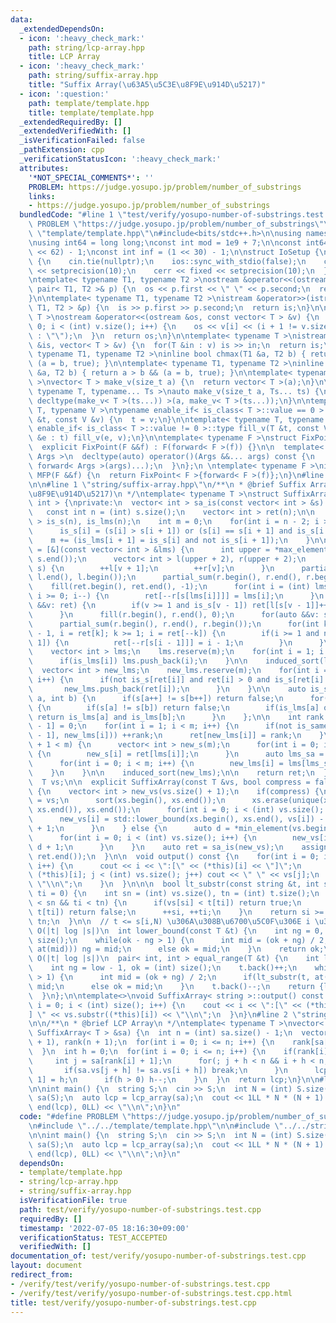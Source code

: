 ```yaml
---
data:
  _extendedDependsOn:
  - icon: ':heavy_check_mark:'
    path: string/lcp-array.hpp
    title: LCP Array
  - icon: ':heavy_check_mark:'
    path: string/suffix-array.hpp
    title: "Suffix Array(\u63A5\u5C3E\u8F9E\u914D\u5217)"
  - icon: ':question:'
    path: template/template.hpp
    title: template/template.hpp
  _extendedRequiredBy: []
  _extendedVerifiedWith: []
  _isVerificationFailed: false
  _pathExtension: cpp
  _verificationStatusIcon: ':heavy_check_mark:'
  attributes:
    '*NOT_SPECIAL_COMMENTS*': ''
    PROBLEM: https://judge.yosupo.jp/problem/number_of_substrings
    links:
    - https://judge.yosupo.jp/problem/number_of_substrings
  bundledCode: "#line 1 \"test/verify/yosupo-number-of-substrings.test.cpp\"\n#define\
    \ PROBLEM \"https://judge.yosupo.jp/problem/number_of_substrings\"\n\n#line 1\
    \ \"template/template.hpp\"\n#include<bits/stdc++.h>\n\nusing namespace std;\n\
    \nusing int64 = long long;\nconst int mod = 1e9 + 7;\n\nconst int64 infll = (1LL\
    \ << 62) - 1;\nconst int inf = (1 << 30) - 1;\n\nstruct IoSetup {\n  IoSetup()\
    \ {\n    cin.tie(nullptr);\n    ios::sync_with_stdio(false);\n    cout << fixed\
    \ << setprecision(10);\n    cerr << fixed << setprecision(10);\n  }\n} iosetup;\n\
    \ntemplate< typename T1, typename T2 >\nostream &operator<<(ostream &os, const\
    \ pair< T1, T2 >& p) {\n  os << p.first << \" \" << p.second;\n  return os;\n\
    }\n\ntemplate< typename T1, typename T2 >\nistream &operator>>(istream &is, pair<\
    \ T1, T2 > &p) {\n  is >> p.first >> p.second;\n  return is;\n}\n\ntemplate< typename\
    \ T >\nostream &operator<<(ostream &os, const vector< T > &v) {\n  for(int i =\
    \ 0; i < (int) v.size(); i++) {\n    os << v[i] << (i + 1 != v.size() ? \" \"\
    \ : \"\");\n  }\n  return os;\n}\n\ntemplate< typename T >\nistream &operator>>(istream\
    \ &is, vector< T > &v) {\n  for(T &in : v) is >> in;\n  return is;\n}\n\ntemplate<\
    \ typename T1, typename T2 >\ninline bool chmax(T1 &a, T2 b) { return a < b &&\
    \ (a = b, true); }\n\ntemplate< typename T1, typename T2 >\ninline bool chmin(T1\
    \ &a, T2 b) { return a > b && (a = b, true); }\n\ntemplate< typename T = int64\
    \ >\nvector< T > make_v(size_t a) {\n  return vector< T >(a);\n}\n\ntemplate<\
    \ typename T, typename... Ts >\nauto make_v(size_t a, Ts... ts) {\n  return vector<\
    \ decltype(make_v< T >(ts...)) >(a, make_v< T >(ts...));\n}\n\ntemplate< typename\
    \ T, typename V >\ntypename enable_if< is_class< T >::value == 0 >::type fill_v(T\
    \ &t, const V &v) {\n  t = v;\n}\n\ntemplate< typename T, typename V >\ntypename\
    \ enable_if< is_class< T >::value != 0 >::type fill_v(T &t, const V &v) {\n  for(auto\
    \ &e : t) fill_v(e, v);\n}\n\ntemplate< typename F >\nstruct FixPoint : F {\n\
    \  explicit FixPoint(F &&f) : F(forward< F >(f)) {}\n\n  template< typename...\
    \ Args >\n  decltype(auto) operator()(Args &&... args) const {\n    return F::operator()(*this,\
    \ forward< Args >(args)...);\n  }\n};\n \ntemplate< typename F >\ninline decltype(auto)\
    \ MFP(F &&f) {\n  return FixPoint< F >{forward< F >(f)};\n}\n#line 4 \"test/verify/yosupo-number-of-substrings.test.cpp\"\
    \n\n#line 1 \"string/suffix-array.hpp\"\n/**\n * @brief Suffix Array(\u63A5\u5C3E\
    \u8F9E\u914D\u5217)\n */\ntemplate< typename T >\nstruct SuffixArray : vector<\
    \ int > {\nprivate:\n  vector< int > sa_is(const vector< int > &s) const {\n \
    \   const int n = (int) s.size();\n    vector< int > ret(n);\n\n    vector< int\
    \ > is_s(n), is_lms(n);\n    int m = 0;\n    for(int i = n - 2; i >= 0; i--) {\n\
    \      is_s[i] = (s[i] > s[i + 1]) or (s[i] == s[i + 1] and is_s[i + 1]);\n  \
    \    m += (is_lms[i + 1] = is_s[i] and not is_s[i + 1]);\n    }\n\n    auto induced_sort\
    \ = [&](const vector< int > &lms) {\n      int upper = *max_element(s.begin(),\
    \ s.end());\n      vector< int > l(upper + 2), r(upper + 2);\n      for(auto &&v:\
    \ s) {\n        ++l[v + 1];\n        ++r[v];\n      }\n      partial_sum(l.begin(),\
    \ l.end(), l.begin());\n      partial_sum(r.begin(), r.end(), r.begin());\n  \
    \    fill(ret.begin(), ret.end(), -1);\n      for(int i = (int) lms.size() - 1;\
    \ i >= 0; i--) {\n        ret[--r[s[lms[i]]]] = lms[i];\n      }\n      for(auto\
    \ &&v: ret) {\n        if(v >= 1 and is_s[v - 1]) ret[l[s[v - 1]]++] = v - 1;\n\
    \      }\n      fill(r.begin(), r.end(), 0);\n      for(auto &&v: s) ++r[v];\n\
    \      partial_sum(r.begin(), r.end(), r.begin());\n      for(int k = (int) ret.size()\
    \ - 1, i = ret[k]; k >= 1; i = ret[--k]) {\n        if(i >= 1 and not is_s[i -\
    \ 1]) {\n          ret[--r[s[i - 1]]] = i - 1;\n        }\n      }\n    };\n\n\
    \    vector< int > lms;\n    lms.reserve(m);\n    for(int i = 1; i < n; i++) {\n\
    \      if(is_lms[i]) lms.push_back(i);\n    }\n\n    induced_sort(lms);\n\n  \
    \  vector< int > new_lms;\n    new_lms.reserve(m);\n    for(int i = 0; i < n;\
    \ i++) {\n      if(not is_s[ret[i]] and ret[i] > 0 and is_s[ret[i] - 1]) {\n \
    \       new_lms.push_back(ret[i]);\n      }\n    }\n\n    auto is_same = [&](int\
    \ a, int b) {\n      if(s[a++] != s[b++]) return false;\n      for(;; ++a, ++b)\
    \ {\n        if(s[a] != s[b]) return false;\n        if(is_lms[a] or is_lms[b])\
    \ return is_lms[a] and is_lms[b];\n      }\n    };\n\n    int rank = 0;\n    ret[n\
    \ - 1] = 0;\n    for(int i = 1; i < m; i++) {\n      if(not is_same(new_lms[i\
    \ - 1], new_lms[i])) ++rank;\n      ret[new_lms[i]] = rank;\n    }\n\n    if(rank\
    \ + 1 < m) {\n      vector< int > new_s(m);\n      for(int i = 0; i < m; i++)\
    \ {\n        new_s[i] = ret[lms[i]];\n      }\n      auto lms_sa = sa_is(new_s);\n\
    \      for(int i = 0; i < m; i++) {\n        new_lms[i] = lms[lms_sa[i]];\n  \
    \    }\n    }\n\n    induced_sort(new_lms);\n\n    return ret;\n  }\n\npublic:\n\
    \  T vs;\n\n  explicit SuffixArray(const T &vs, bool compress = false) : vs(vs)\
    \ {\n    vector< int > new_vs(vs.size() + 1);\n    if(compress) {\n      T xs\
    \ = vs;\n      sort(xs.begin(), xs.end());\n      xs.erase(unique(xs.begin(),\
    \ xs.end()), xs.end());\n      for(int i = 0; i < (int) vs.size(); i++) {\n  \
    \      new_vs[i] = std::lower_bound(xs.begin(), xs.end(), vs[i]) - xs.begin()\
    \ + 1;\n      }\n    } else {\n      auto d = *min_element(vs.begin(), vs.end());\n\
    \      for(int i = 0; i < (int) vs.size(); i++) {\n        new_vs[i] = vs[i] -\
    \ d + 1;\n      }\n    }\n    auto ret = sa_is(new_vs);\n    assign(ret.begin(),\
    \ ret.end());\n  }\n\n  void output() const {\n    for(int i = 0; i < size();\
    \ i++) {\n      cout << i << \":[\" << (*this)[i] << \"]\";\n      for(int j =\
    \ (*this)[i]; j < (int) vs.size(); j++) cout << \" \" << vs[j];\n      cout <<\
    \ \"\\n\";\n    }\n  }\n\n\n  bool lt_substr(const string &t, int si = 0, int\
    \ ti = 0) {\n    int sn = (int) vs.size(), tn = (int) t.size();\n    while(si\
    \ < sn && ti < tn) {\n      if(vs[si] < t[ti]) return true;\n      if(vs[si] >\
    \ t[ti]) return false;\n      ++si, ++ti;\n    }\n    return si >= sn && ti <\
    \ tn;\n  }\n\n  // t <= s[i,N) \u306A\u308B\u6700\u5C0F\u306E i \u3092\u8FD4\u3059\
    \ O(|t| log |s|)\n  int lower_bound(const T &t) {\n    int ng = 0, ok = (int)\
    \ size();\n    while(ok - ng > 1) {\n      int mid = (ok + ng) / 2;\n      if(lt_substr(t,\
    \ at(mid))) ng = mid;\n      else ok = mid;\n    }\n    return ok;\n  }\n\n  //\
    \ O(|t| log |s|)\n  pair< int, int > equal_range(T &t) {\n    int low = lower_bound(t);\n\
    \    int ng = low - 1, ok = (int) size();\n    t.back()++;\n    while(ok - ng\
    \ > 1) {\n      int mid = (ok + ng) / 2;\n      if(lt_substr(t, at(mid))) ng =\
    \ mid;\n      else ok = mid;\n    }\n    t.back()--;\n    return {low, ok};\n\
    \  }\n};\n\ntemplate<>\nvoid SuffixArray< string >::output() const {\n  for(int\
    \ i = 0; i < (int) size(); i++) {\n    cout << i << \":[\" << (*this)[i] << \"\
    ] \" << vs.substr((*this)[i]) << \"\\n\";\n  }\n}\n#line 2 \"string/lcp-array.hpp\"\
    \n\n/**\n * @brief LCP Array\n */\ntemplate< typename T >\nvector< int > lcp_array(const\
    \ SuffixArray< T > &sa) {\n  int n = (int) sa.size() - 1;\n  vector< int > lcp(n\
    \ + 1), rank(n + 1);\n  for(int i = 0; i <= n; i++) {\n    rank[sa[i]] = i;\n\
    \  }\n  int h = 0;\n  for(int i = 0; i <= n; i++) {\n    if(rank[i] < n) {\n \
    \     int j = sa[rank[i] + 1];\n      for(; j + h < n && i + h < n; h++) {\n \
    \       if(sa.vs[j + h] != sa.vs[i + h]) break;\n      }\n      lcp[rank[i] +\
    \ 1] = h;\n      if(h > 0) h--;\n    }\n  }\n  return lcp;\n}\n\n#line 6 \"test/verify/yosupo-number-of-substrings.test.cpp\"\
    \n\nint main() {\n  string S;\n  cin >> S;\n  int N = (int) S.size();\n  SuffixArray\
    \ sa(S);\n  auto lcp = lcp_array(sa);\n  cout << 1LL * N * (N + 1) / 2 - accumulate(begin(lcp),\
    \ end(lcp), 0LL) << \"\\n\";\n}\n"
  code: "#define PROBLEM \"https://judge.yosupo.jp/problem/number_of_substrings\"\n\
    \n#include \"../../template/template.hpp\"\n\n#include \"../../string/lcp-array.hpp\"\
    \n\nint main() {\n  string S;\n  cin >> S;\n  int N = (int) S.size();\n  SuffixArray\
    \ sa(S);\n  auto lcp = lcp_array(sa);\n  cout << 1LL * N * (N + 1) / 2 - accumulate(begin(lcp),\
    \ end(lcp), 0LL) << \"\\n\";\n}\n"
  dependsOn:
  - template/template.hpp
  - string/lcp-array.hpp
  - string/suffix-array.hpp
  isVerificationFile: true
  path: test/verify/yosupo-number-of-substrings.test.cpp
  requiredBy: []
  timestamp: '2022-07-05 18:16:30+09:00'
  verificationStatus: TEST_ACCEPTED
  verifiedWith: []
documentation_of: test/verify/yosupo-number-of-substrings.test.cpp
layout: document
redirect_from:
- /verify/test/verify/yosupo-number-of-substrings.test.cpp
- /verify/test/verify/yosupo-number-of-substrings.test.cpp.html
title: test/verify/yosupo-number-of-substrings.test.cpp
---
```


